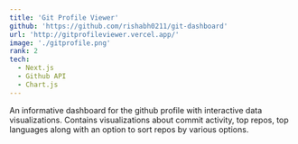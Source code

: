 ```yaml
---
title: 'Git Profile Viewer'
github: 'https://github.com/rishabh0211/git-dashboard'
url: 'http://gitprofileviewer.vercel.app/'
image: './gitprofile.png'
rank: 2
tech:
  - Next.js
  - Github API
  - Chart.js
---
```


An informative dashboard for the github profile with interactive data visualizations. Contains visualizations about commit activity, top repos, top languages along with an option to sort repos by various options.